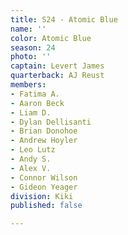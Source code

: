 ```yaml
---
title: S24 - Atomic Blue
name: ''
color: Atomic Blue
season: 24
photo: ''
captain: Levert James
quarterback: AJ Reust
members:
- Fatima A.
- Aaron Beck
- Liam D.
- Dylan Dellisanti
- Brian Donohoe
- Andrew Hoyler
- Leo Lutz
- Andy S.
- Alex V.
- Connor Wilson
- Gideon Yeager
division: Kiki
published: false

---
```

